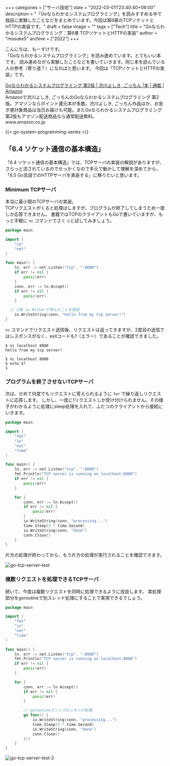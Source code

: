 +++
categories = ["サーバ技術"]
date = "2022-03-01T23:40:40+09:00"
description = "「Goならわかるシステムプログラミング」を読みすすめる中で独自に実験したことなどをまとめています。今回は第6章のTCPソケットとHTTPの実装です。"
draft = false
image = ""
tags = ["Tech"]
title = "Goならわかるシステムプログラミング：第6章 TCPソケットとHTTPの実装"
author = "mosuke5"
archive = ["2022"]
+++

こんにちは、もーすけです。  
「Goならわかるシステムプログラミング」を読み進めています。とてもいい本です。
読み進めながら実験したことなどを書いていきます。同じ本を読んでいる人の参考（寄り道？）になればと思います。
今回は「TCPソケットとHTTPの実装」です。

<div class="belg-link row">
  <div class="belg-right col-md-12">
  <div class="belg-title">
      <a href="https://www.amazon.co.jp/Go%E3%81%AA%E3%82%89%E3%82%8F%E3%81%8B%E3%82%8B%E3%82%B7%E3%82%B9%E3%83%86%E3%83%A0%E3%83%97%E3%83%AD%E3%82%B0%E3%83%A9%E3%83%9F%E3%83%B3%E3%82%B0-%E7%AC%AC2%E7%89%88-%E6%B8%8B%E5%B7%9D%E3%82%88%E3%81%97%E3%81%8D/dp/4908686122?keywords=go%E3%81%AA%E3%82%89%E3%82%8F%E3%81%8B%E3%82%8B%E3%82%B7%E3%82%B9%E3%83%86%E3%83%A0%E3%83%97%E3%83%AD%E3%82%B0%E3%83%A9%E3%83%9F%E3%83%B3%E3%82%B0&amp;qid=1649828170&amp;sprefix=go%E3%81%AA%E3%82%89,aps,295&amp;sr=8-1&amp;linkCode=sl1&amp;tag=mosuke5-22&amp;linkId=657574facc6fad628c327647d446818a&amp;language=ja_JP&amp;ref_=as_li_ss_tl" target="_blank">Goならわかるシステムプログラミング 第2版 | 渋川よしき, ごっちん |本 | 通販 | Amazon</a>
    </div>
    <div class="belg-description">Amazonで渋川よしき, ごっちんのGoならわかるシステムプログラミング 第2版。アマゾンならポイント還元本が多数。渋川よしき, ごっちん作品ほか、お急ぎ便対象商品は当日お届けも可能。またGoならわかるシステムプログラミング 第2版もアマゾン配送商品なら通常配送無料。</div>
    <div class="belg-site">
      <span class="belg-site-name">www.amazon.co.jp</span>
    </div>
  </div>
</div>

{{< go-system-programming-series >}}
<!--more-->

## 「6.4 ソケット通信の基本構造」
「6.4 ソケット通信の基本構造」では、TCPサーバの実装の解説がありますが、さらっと流されているのでせっかくなので手元で動かして理解を深めてから、「6.5 Go言語でのHTTPサーバを実装する」に移りたいと思います。

### Minimum TCPサーバ
本当に最小限のTCPサーバの実装。  
TCPリクエストがくると処理はしますが、プログラムが終了してしまうため一度しか応答できません。
書籍ではTCPのクライアントもGoで書いていますが、もっと手軽に `nc` コマンドでさくっと試してみましょう。

```go
package main

import (
	"io"
	"net"
)

func main() {
	ln, err := net.Listen("tcp", ":8080")
	if err != nil {
		panic(err)
	}
	conn, err := ln.Accept()
	if err != nil {
		panic(err)
	}

  // 2章 io.Writerで学んだことを復習
	io.WriteString(conn, "hello from my tcp server!")
}
```

`nc` コマンドでリクエスト送信後、リクエストは返ってきますが、2度目の送信ではレスポンスがなく、exitコードも1（エラー）であることが確認できました。

```
$ nc localhost 8080
hello from my tcp server!

$ nc localhost 8080
$ echo $?
1
```

### プログラムを終了させないTCPサーバ
次は、せめて何度でもリクエストに答えられるように `for` で繰り返しリクエストに応答します。
しかし、一度に1リクエストしか受け付けられません。その様子がわかるように処理にsleep処理を入れて、ふたつのクライアントから接続にいきます。

```go
package main

import (
	"fmt"
	"io"
	"net"
	"time"
)

func main() {
	ln, err := net.Listen("tcp", ":8080")
	fmt.Println("TCP server is running on localhost:8080")
	if err != nil {
		panic(err)
	}

	for {
		conn, err := ln.Accept()
		if err != nil {
			panic(err)
		}
		io.WriteString(conn, "processing...")
		time.Sleep(3 * time.Second)
		io.WriteString(conn, "done")
		conn.Close()
	}
}
```

片方の処理が終わってから、もう片方の処理が実行されることを確認できます。

![go-tcp-server-test](/image/go-tcp-server-test.gif)

### 複数リクエストを処理できるTCPサーバ
続いて、今度は複数リクエストを同時に処理できるように改良します。
実処理部分をgoroutineで別スレッド処理にすることで実現できるでしょう。

```go
package main

import (
	"fmt"
	"io"
	"net"
	"time"
)

func main() {
	ln, err := net.Listen("tcp", ":8080")
	fmt.Println("TCP server is running on localhost:8080")
	if err != nil {
		panic(err)
	}

	for {
		conn, err := ln.Accept()
		if err != nil {
			panic(err)
		}

		// goroutineでノンブロッキング処理
		go func() {
			io.WriteString(conn, "processing...")
			time.Sleep(3 * time.Second)
			io.WriteString(conn, "done")
			conn.Close()
		}()
	}
}
```

![go-tcp-server-test-2](/image/go-tcp-server-test-2.gif)